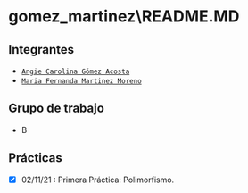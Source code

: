 # gomez_martinez\README.MD

## Integrantes

- [`Angie Carolina Gómez Acosta`](https://github.com/angiecgomez) 
- [`Maria Fernanda Martinez Moreno`](https://github.com/Fernanda-Martinez)

## Grupo de trabajo
- B

## Prácticas

-  [x] 02/11/21 : Primera Práctica: Polimorfismo.